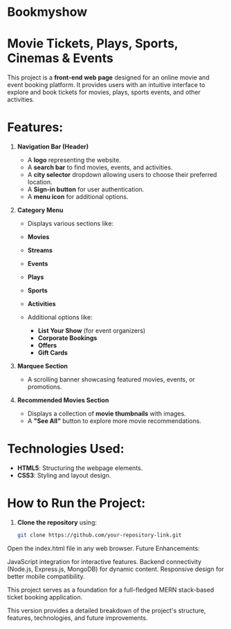 # Bookmyshow

# Movie Tickets, Plays, Sports, Cinemas & Events

This project is a **front-end web page** designed for an online movie and event booking platform. It provides users with an intuitive interface to explore and book tickets for movies, plays, sports events, and other activities.

# Features:

1. **Navigation Bar (Header)**
   - A **logo** representing the website.
   - A **search bar** to find movies, events, and activities.
   - A **city selector** dropdown allowing users to choose their preferred location.
   - A **Sign-in button** for user authentication.
   - A **menu icon** for additional options.

2. **Category Menu**
     - Displays various sections like:
     - **Movies**
     - **Streams**
     - **Events**
     - **Plays**
     - **Sports**
     - **Activities**
   
   - Additional options like:
     - **List Your Show** (for event organizers)
     - **Corporate Bookings**
     - **Offers**
     - **Gift Cards**

3. **Marquee Section**
   - A scrolling banner showcasing featured movies, events, or promotions.

4. **Recommended Movies Section**
   - Displays a collection of **movie thumbnails** with images.
   - A **"See All"** button to explore more movie recommendations.

# Technologies Used:
- **HTML5**: Structuring the webpage elements.
- **CSS3**: Styling and layout design.

# How to Run the Project:
1. **Clone the repository** using:
   ```sh
   git clone https://github.com/your-repository-link.git

   
Open the index.html file in any web browser.
Future Enhancements:

JavaScript integration for interactive features.
Backend connectivity (Node.js, Express.js, MongoDB) for dynamic content.
Responsive design for better mobile compatibility.


This project serves as a foundation for a full-fledged MERN stack-based ticket booking application.

This version provides a detailed breakdown of the project's structure, features, technologies, and future improvements.







